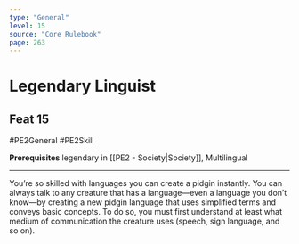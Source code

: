 ```yaml
---
type: "General"
level: 15
source: "Core Rulebook"
page: 263
---
```

# Legendary Linguist
## Feat 15
#PE2General #PE2Skill

**Prerequisites** legendary in [[PE2 - Society|Society]], Multilingual

---
You’re so skilled with languages you can create a pidgin instantly. You can always talk to any creature that has a language—even a language you don’t know—by creating a new pidgin language that uses simplified terms and conveys basic concepts. To do so, you must first understand at least what medium of communication the creature uses (speech, sign language, and so on).